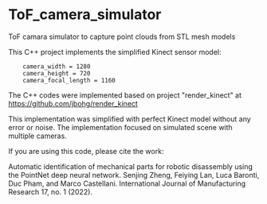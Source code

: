 # ToF_camera_simulator
ToF camara simulator to capture point clouds from STL mesh models

This C++ project implements the simplified Kinect sensor model:

		camera_width = 1280
		camera_height = 720
		camera_focal_length = 1160

The C++ codes were implemented based on project "render_kinect" at https://github.com/jbohg/render_kinect

This implementation was simplified with perfect Kinect model without any error or noise.
The implementation focused on simulated scene with multiple cameras. 

If you are using this code, please cite the work:

Automatic identification of mechanical parts for robotic disassembly using the PointNet deep neural network. Senjing Zheng, Feiying Lan, Luca Baronti, Duc Pham, and Marco Castellani. International Journal of Manufacturing Research 17, no. 1 (2022).



